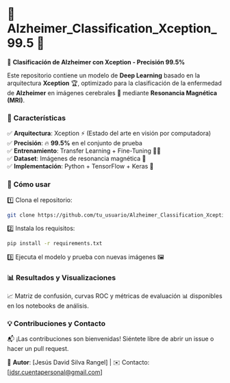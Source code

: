 # 🧠 Alzheimer_Classification_Xception_99.5 🚀  

🔬 **Clasificación de Alzheimer con Xception - Precisión 99.5%**  

Este repositorio contiene un modelo de **Deep Learning** basado en la arquitectura **Xception** 🏆, optimizado para la clasificación de la enfermedad de **Alzheimer** en imágenes cerebrales 🧠 mediante **Resonancia Magnética (MRI)**.  

### 📌 **Características**  
✅ **Arquitectura**: Xception ⚡ (Estado del arte en visión por computadora)  
✅ **Precisión**: 🔥 **99.5%** en el conjunto de prueba  
✅ **Entrenamiento**: Transfer Learning + Fine-Tuning 🏋️‍♂️  
✅ **Dataset**: Imágenes de resonancia magnética 🏥  
✅ **Implementación**: Python + TensorFlow + Keras 🐍  

### 🚀 **Cómo usar**  
1️⃣ Clona el repositorio:  
   ```bash
   git clone https://github.com/tu_usuario/Alzheimer_Classification_Xception_99.5.git
   ```  
2️⃣ Instala los requisitos:  
   ```bash
   pip install -r requirements.txt
   ```  
3️⃣ Ejecuta el modelo y prueba con nuevas imágenes 🖼️  

### 📊 **Resultados y Visualizaciones**  
📈 Matriz de confusión, curvas ROC y métricas de evaluación 📊 disponibles en los notebooks de análisis.  

### 💡 **Contribuciones y Contacto**  
📬 ¡Las contribuciones son bienvenidas! Siéntete libre de abrir un issue o hacer un pull request.  

🔗 **Autor**: [Jesús David Silva Rangel] | ✉️ Contacto: [jdsr.cuentapersonal@gmail.com]  
